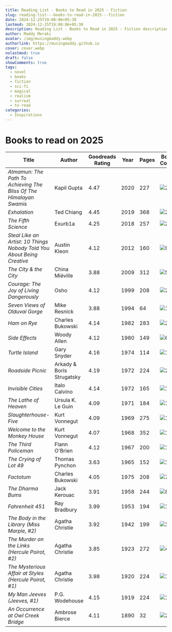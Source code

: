 ```yaml
---
title: Reading List - Books to Read in 2025 - Fiction
slug: reading-list---books-to-read-in-2025---fiction
date: 2024-12-25T19:08:06+05:30
lastmod: 2024-12-25T19:08:06+05:30
description: Reading List - Books to Read in 2025 - Fiction descriptions
author: Maddy Meraki
avatar: /img/musingmaddy.webp
authorlink: https://musingmaddy.github.io
cover: cover.webp
nolastmod: true
draft: false
showComments: true
tags:
  - novel
  - books
  - fiction
  - sci-fi
  - magical
  - realism
  - surreal
  - to-read
categories:
  - Inspirations
---
```

# Books to read on 2025

| Title                                                                  | Author                    | Goodreads Rating | Year | Pages | Book Cover                                                                       |
| ---------------------------------------------------------------------- | ------------------------- | ---------------- | ---- | ----- | -------------------------------------------------------------------------------- |
| *Atmamun: The Path To Achieving The Bliss Of The Himalayan Swamis*     | Kapil Gupta               | 4.47             | 2020 | 227   | ![25](https://m.media-amazon.com/images/I/71oXrm5o24L._SL1500_.jpg)              |
| *Exhalation*                                                           | Ted Chiang                | 4.45             | 2019 | 368   | ![23](https://m.media-amazon.com/images/I/81sJzSu9NUL._SL1500_.jpg)              |
| *The Fifth Science*                                                    | Exurb1a                   | 4.25             | 2018 | 257   | ![24](https://m.media-amazon.com/images/I/71nLyty-siL._SL1500_.jpg)              |
| *Steal Like an Artist: 10 Things Nobody Told You About Being Creative* | Austin Kleon              | 4.12             | 2012 | 160   | ![9](https://m.media-amazon.com/images/I/61sQHzONWBL._SL1400_.jpg)               |
| *The City & the City*                                                  | China Miéville            | 3.88             | 2009 | 312   | ![5](https://m.media-amazon.com/images/I/81pjXcrKI3L._AC_UY327_FMwebp_QL65_.jpg) |
| *Courage: The Joy of Living Dangerously*                               | Osho                      | 4.12             | 1999 | 208   | ![22](https://m.media-amazon.com/images/I/91V4hG5qhqL._SL1500_.jpg)              |
| *Seven Views of Olduvai Gorge*                                         | Mike Resnick              | 3.88             | 1994 | 64    | ![15](https://m.media-amazon.com/images/I/61+OtHqrwIL.jpg)                       |
| *Ham on Rye*                                                           | Charles Bukowski          | 4.14             | 1982 | 283   | ![21](https://m.media-amazon.com/images/I/51y6UbuZe9L.jpg)                       |
| *Side Effects*                                                         | Woody Allen               | 4.12             | 1980 | 149   | ![6](https://m.media-amazon.com/images/I/518rTWaVDaL._SL1015_.jpg)               |
| *Turtle Island*                                                        | Gary Snyder               | 4.16             | 1974 | 114   | ![14](https://m.media-amazon.com/images/I/71rOw7AfmqL._SL1360_.jpg)              |
| *Roadside Picnic*                                                      | Arkady & Boris Strugatsky | 4.19             | 1972 | 224   | ![20](https://m.media-amazon.com/images/I/91hwMz5alkL._SL1500_.jpg)              |
| *Invisible Cities*                                                     | Italo Calvino             | 4.14             | 1972 | 165   | ![17](https://m.media-amazon.com/images/I/711KxI8YDTL._SL1500_.jpg)              |
| *The Lathe of Heaven*                                                  | Ursula K. Le Guin         | 4.09             | 1971 | 184   | ![18](https://m.media-amazon.com/images/I/8110Z66vMrL._SL1500_.jpg)              |
| *Slaughterhouse-Five*                                                  | Kurt Vonnegut             | 4.09             | 1969 | 275   | ![16](https://m.media-amazon.com/images/I/81VuxYiOouL._SL1500_.jpg)              |
| *Welcome to the Monkey House*                                          | Kurt Vonnegut             | 4.07             | 1968 | 352   | ![19](https://m.media-amazon.com/images/I/61Dj77wOdsL._SL1200_.jpg)              |
| *The Third Policeman*                                                  | Flann O'Brien             | 4.12             | 1967 | 200   | ![11](https://m.media-amazon.com/images/I/81xt3+PEdWL._SL1500_.jpg)              |
| *The Crying of Lot 49*                                                 | Thomas Pynchon            | 3.63             | 1965 | 152   | ![1](https://thomaspynchon.com/wp-content/uploads/2014/08/cl49-1stPB-bantam.jpg) |
| *Factotum*                                                             | Charles Bukowski          | 4.05             | 1975 | 208   | ![7](https://m.media-amazon.com/images/I/91p80-VVaWL._SL1500_.jpg)               |
| *The Dharma Bums*                                                      | Jack Kerouac              | 3.91             | 1958 | 244   | ![8](https://m.media-amazon.com/images/I/61cyvx0gjLL._SL1500_.jpg)               |
| *Fahrenheit 451*                                                       | Ray Bradbury              | 3.99             | 1953 | 194   | ![10](https://m.media-amazon.com/images/I/71OT5NIqGaL._SL1500_.jpg)              |
| *The Body in the Library (Miss Marple, #2)*                            | Agatha Christie           | 3.92             | 1942 | 199   | ![3](https://m.media-amazon.com/images/I/51oxByVBBML._SY445_SX342_.jpg)          |
| *The Murder on the Links (Hercule Poirot, #2)*                         | Agatha Christie           | 3.85             | 1923 | 272   | ![4](https://m.media-amazon.com/images/I/41PmMW-gLlL._SY445_SX342_.jpg)          |
| *The Mysterious Affair at Styles (Hercule Poirot, #1)*                 | Agatha Christie           | 3.98             | 1920 | 224   | ![12](https://m.media-amazon.com/images/I/51BvywIcHjL.jpg)                       |
| *My Man Jeeves (Jeeves, #1)*                                           | P.G. Wodehouse            | 4.15             | 1919 | 224   | ![13](https://m.media-amazon.com/images/I/71o0yVhIiLL._SL1360_.jpg)              |
| *An Occurrence at Owl Creek Bridge*                                    | Ambrose Bierce            | 4.11             | 1890 | 32    | ![2](https://m.media-amazon.com/images/I/41KW8zZZ2tL._SY445_SX342_.jpg)          |

